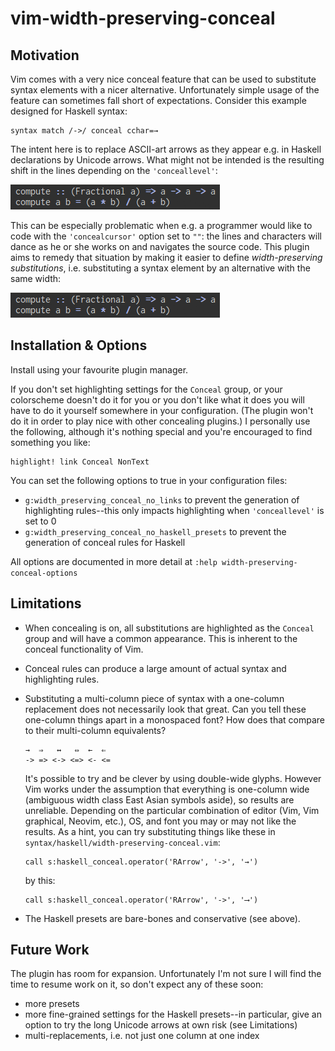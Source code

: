 # vim-width-preserving-conceal

## Motivation

Vim comes with a very nice conceal feature that can be used to substitute syntax elements with a nicer alternative.
Unfortunately simple usage of the feature can sometimes fall short of expectations. Consider this example designed for
Haskell syntax:

```vimL
syntax match /->/ conceal cchar=→
```

The intent here is to replace ASCII-art arrows as they appear e.g. in Haskell declarations by Unicode arrows. What might
not be intended is the resulting shift in the lines depending on the `'conceallevel'`:

![naive conceal](naive_conceal.gif)

This can be especially problematic when e.g. a programmer would like to code with the `'concealcursor'` option set to
`""`: the lines and characters will dance as he or she works on and navigates the source code. This plugin aims to
remedy that situation by making it easier to define *width-preserving substitutions*, i.e. substituting a syntax element
by an alternative with the same width:

![width-preserving conceal](preserving_conceal.gif)

## Installation & Options

Install using your favourite plugin manager.

If you don't set highlighting settings for the `Conceal` group, or your colorscheme doesn't do it for you or you don't
like what it does you will have to do it yourself somewhere in your configuration. (The plugin won't do it in order to
play nice with other concealing plugins.) I personally use the following, although it's nothing special and you're
encouraged to find something you like:
```vimL
highlight! link Conceal NonText
```

You can set the following options to true in your configuration files:
 - `g:width_preserving_conceal_no_links` to prevent the generation of highlighting rules--this only impacts highlighting
   when `'conceallevel'` is set to 0
 - `g:width_preserving_conceal_no_haskell_presets` to prevent the generation of conceal rules for Haskell

All options are documented in more detail at `:help width-preserving-conceal-options`

## Limitations

* When concealing is on, all substitutions are highlighted as the `Conceal` group and will have a common appearance.
  This is inherent to the conceal functionality of Vim.

* Conceal rules can produce a large amount of actual syntax and highlighting rules.

* Substituting a multi-column piece of syntax with a one-column replacement does not necessarily look that great. Can
  you tell these one-column things apart in a monospaced font? How does that compare to their multi-column equivalents?

  ```
  →  ⇒   ↔   ⇔  ←  ⇐
  -> => <-> <=> <- <=
  ```

  It's possible to try and be clever by using double-wide glyphs. However Vim works under the assumption that everything
  is one-column wide (ambiguous width class East Asian symbols aside), so results are unreliable. Depending on the
  particular combination of editor (Vim, Vim graphical, Neovim, etc.), OS, and font you may or may not like the results.
  As a hint, you can try substituting things like these in `syntax/haskell/width-preserving-conceal.vim`:

  ```vimL
  call s:haskell_conceal.operator('RArrow', '->', '→')
  ```

  by this:

  ```vimL
  call s:haskell_conceal.operator('RArrow', '->', '⟶')
  ```

* The Haskell presets are bare-bones and conservative (see above).

## Future Work

The plugin has room for expansion. Unfortunately I'm not sure I will find the time to resume work on it, so don't expect
any of these soon:
 - more presets
 - more fine-grained settings for the Haskell presets--in particular, give an option to try the long Unicode arrows at
   own risk (see Limitations)
 - multi-replacements, i.e. not just one column at one index
